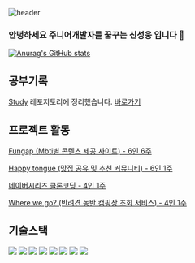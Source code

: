 ![header](https://capsule-render.vercel.app/api?type=waving&color=0:FFFFFF,100:5194F0&height=300&section=header&text=SungWoongShin&fontSize=90)


### 안녕하세요 주니어개발자를 꿈꾸는 신성웅 입니다 👋

[![Anurag's GitHub stats](https://github-readme-stats.vercel.app/api?username=shinsw627)](https://github.com/anuraghazra/github-readme-stats)

## 공부기록
[Study](https://github.com/shinsw627/Study) 레포지토리에 정리했습니다. [바로가기](https://github.com/shinsw627/Study)

## 프로젝트 활동
[Fungap (Mbti별 콘텐츠 제공 사이트) - 6인 6주](https://github.com/fungap/fungap-back)

[Happy tongue (맛집 공유 및 추천 커뮤니티) - 6인 1주](https://github.com/shinsw627/happyTongue-Back)

[네이버시리즈 클론코딩 - 4인 1주](https://github.com/hanghae99-cloneProject-neverSeries/backend)

[Where we go? (반려견 동반 캠핑장 조회 서비스) - 4인 1주](https://github.com/developer-asher/mini-project)


## 기술스택
<img src="https://camo.githubusercontent.com/318695bb8bb3f74e026bb85d3b3a94aaf489017986ea5384d10a789617ec00ed/68747470733a2f2f696d672e736869656c64732e696f2f62616467652f4a6176615363726970742d4637444631453f7374796c653d666c61742d737175617265266c6f676f3d4a617661536372697074266c6f676f436f6c6f723d7768697465" data-canonical-src="https://img.shields.io/badge/JavaScript-F7DF1E?style=flat-square&amp;logo=JavaScript&amp;logoColor=white" style="max-width: 100%;"> <img src="https://camo.githubusercontent.com/95c8bffead55e4f001c4bc921bf2fe2690b4514210a71fcef685795e436cab34/68747470733a2f2f696d672e736869656c64732e696f2f62616467652f4e6f64652e6a732d4533344632363f7374796c653d666c61742d737175617265266c6f676f3d4e6f64652e6a73266c6f676f436f6c6f723d7768697465" data-canonical-src="https://img.shields.io/badge/Node.js-E34F26?style=flat-square&amp;logo=Node.js&amp;logoColor=white" style="max-width: 100%;"> <img src="https://camo.githubusercontent.com/c0c2563759c3ee0052c3e49dd68723381c1ee0378cf1d54ee3cc1b1db1bdfbe0/68747470733a2f2f696d672e736869656c64732e696f2f62616467652f747970657363726970742d3135373242363f7374796c653d666c61742d737175617265266c6f676f3d74797065736372697074266c6f676f436f6c6f723d7768697465" data-canonical-src="https://img.shields.io/badge/typescript-1572B6?style=flat-square&amp;logo=typescript&amp;logoColor=white" style="max-width: 100%;"> <img src="https://camo.githubusercontent.com/4dd19342c7ab24450bf681d6d0621b32685f6cfef7b2322cd2c494784cf7befe/68747470733a2f2f696d672e736869656c64732e696f2f62616467652f73657175656c697a652d3434373941313f7374796c653d666c61742d737175617265266c6f676f3d73657175656c697a65266c6f676f436f6c6f723d7768697465" data-canonical-src="https://img.shields.io/badge/sequelize-4479A1?style=flat-square&amp;logo=sequelize&amp;logoColor=white" style="max-width: 100%;"> <img src="https://camo.githubusercontent.com/ecc86ebfd525ef61ea140abd0acadfffbb1940155d61e1c44eb21d1d3a4576a6/68747470733a2f2f696d672e736869656c64732e696f2f62616467652f6d6f6e676f44422d3644423333463f7374796c653d666c61742d737175617265266c6f676f3d6d6f6e676f4442266c6f676f436f6c6f723d7768697465" data-canonical-src="https://img.shields.io/badge/mongoDB-6DB33F?style=flat-square&amp;logo=mongoDB&amp;logoColor=white" style="max-width: 100%;"> <img src="https://img.shields.io/badge/Python-3776AB?style=flat-square&logo=Python&logoColor=white"> <img src="https://img.shields.io/badge/MySQL-4479A1?style=flat-square&logo=MySQL&logoColor=white"> <img src="https://img.shields.io/badge/AWS-232F3E?style=flat-square&logo=Amazon-AWS&logoColor=white"> 


<!--
**shinsw627/shinsw627** is a ✨ _special_ ✨ repository because its `README.md` (this file) appears on your GitHub profile.

Here are some ideas to get you started:

- 🔭 I’m currently working on ...
- 🌱 I’m currently learning ...
- 👯 I’m looking to collaborate on ...
- 🤔 I’m looking for help with ...
- 💬 Ask me about ...
- 📫 How to reach me: ...
- 😄 Pronouns: ...
- ⚡ Fun fact: ...
-->
